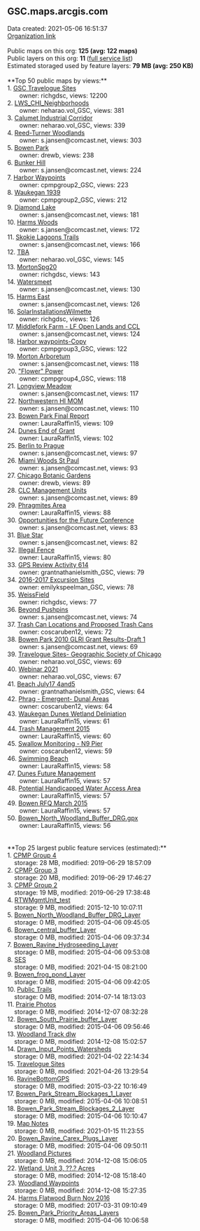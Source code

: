 <h2>GSC.maps.arcgis.com</h2> Data created: 2021-05-06 16:51:37 <br /><a target='new' href='https://GSC.maps.arcgis.com'>Organization link</a><br /><br />Public maps on this org: <b>125 (avg: 122 maps)</b><br />Public layers on this org: <b>11 </b>(<a target='new' href='https://services.arcgis.com/wU4525xrREMtcxGu/ArcGIS/rest/services'>full service list</a>)<br />Estimated storaged used by feature layers: <b>79 MB (avg: 250 KB)</b><br /><br />**Top 50 public maps by views:**<br />  1. <a target='new' href='https://www.arcgis.com/home/item.html?id=8b0177542d7e4e049d399abef4719411'>GSC Travelogue Sites</a> <br />  &nbsp;&nbsp;&nbsp;&nbsp; &nbsp;&nbsp;owner: richgdsc, views: 12200<br />  2. <a target='new' href='https://www.arcgis.com/home/item.html?id=ae89dd4560ea4c28b180f046a29a9319'>LWS_CHI_Neighborhoods</a> <br />  &nbsp;&nbsp;&nbsp;&nbsp; &nbsp;&nbsp;owner: neharao.vol_GSC, views: 381<br />  3. <a target='new' href='https://www.arcgis.com/home/item.html?id=0f2dd7636a24446d9177265938e024b9'>Calumet Industrial Corridor</a> <br />  &nbsp;&nbsp;&nbsp;&nbsp; &nbsp;&nbsp;owner: neharao.vol_GSC, views: 339<br />  4. <a target='new' href='https://www.arcgis.com/home/item.html?id=875e0fab10b14f37b6ac1ecc49d9c409'>Reed-Turner Woodlands</a> <br />  &nbsp;&nbsp;&nbsp;&nbsp; &nbsp;&nbsp;owner: s.jansen@comcast.net, views: 303<br />  5. <a target='new' href='https://www.arcgis.com/home/item.html?id=691539b71ec44934a1f912a3c9da0c5a'>Bowen Park</a> <br />  &nbsp;&nbsp;&nbsp;&nbsp; &nbsp;&nbsp;owner: drewb, views: 238<br />  6. <a target='new' href='https://www.arcgis.com/home/item.html?id=3b675d16c8b0489baa5dc91945a0d27c'>Bunker Hill</a> <br />  &nbsp;&nbsp;&nbsp;&nbsp; &nbsp;&nbsp;owner: s.jansen@comcast.net, views: 224<br />  7. <a target='new' href='https://www.arcgis.com/home/item.html?id=1871caf4ce454c6c8f04baa5fce2b2af'>Harbor Waypoints</a> <br />  &nbsp;&nbsp;&nbsp;&nbsp; &nbsp;&nbsp;owner: cpmpgroup2_GSC, views: 223<br />  8. <a target='new' href='https://www.arcgis.com/home/item.html?id=9fe95d3226a4412ab999e2c24e0b9a0a'>Waukegan 1939</a> <br />  &nbsp;&nbsp;&nbsp;&nbsp; &nbsp;&nbsp;owner: cpmpgroup2_GSC, views: 212<br />  9. <a target='new' href='https://www.arcgis.com/home/item.html?id=78cbf3a4938f4facbeb702edbf612374'>Diamond Lake</a> <br />  &nbsp;&nbsp;&nbsp;&nbsp; &nbsp;&nbsp;owner: s.jansen@comcast.net, views: 181<br />  10. <a target='new' href='https://www.arcgis.com/home/item.html?id=722cae8c58b74db7a6fac6001e0127f4'>Harms Woods</a> <br />  &nbsp;&nbsp;&nbsp;&nbsp; &nbsp;&nbsp;owner: s.jansen@comcast.net, views: 172<br />  11. <a target='new' href='https://www.arcgis.com/home/item.html?id=fbd91155c25e4619a28e494dc92538fa'>Skokie Lagoons Trails</a> <br />  &nbsp;&nbsp;&nbsp;&nbsp; &nbsp;&nbsp;owner: s.jansen@comcast.net, views: 166<br />  12. <a target='new' href='https://www.arcgis.com/home/item.html?id=ed2cce097f3c434b9e8f763cf79a639d'>TBA</a> <br />  &nbsp;&nbsp;&nbsp;&nbsp; &nbsp;&nbsp;owner: neharao.vol_GSC, views: 145<br />  13. <a target='new' href='https://www.arcgis.com/home/item.html?id=9b3f4a0cec85444da9495bae5ca4d7ad'>MortonSpg20</a> <br />  &nbsp;&nbsp;&nbsp;&nbsp; &nbsp;&nbsp;owner: richgdsc, views: 143<br />  14. <a target='new' href='https://www.arcgis.com/home/item.html?id=9752f3ec00d145b4aacd677b40a3ffe5'>Watersmeet</a> <br />  &nbsp;&nbsp;&nbsp;&nbsp; &nbsp;&nbsp;owner: s.jansen@comcast.net, views: 130<br />  15. <a target='new' href='https://www.arcgis.com/home/item.html?id=dc8260aaceb849b4af2006a7e651e1ad'>Harms East</a> <br />  &nbsp;&nbsp;&nbsp;&nbsp; &nbsp;&nbsp;owner: s.jansen@comcast.net, views: 126<br />  16. <a target='new' href='https://www.arcgis.com/home/item.html?id=92d099a3299c4e5eb93f585fbc605404'>SolarInstallationsWilmette</a> <br />  &nbsp;&nbsp;&nbsp;&nbsp; &nbsp;&nbsp;owner: richgdsc, views: 126<br />  17. <a target='new' href='https://www.arcgis.com/home/item.html?id=86e539e011284d55b5e80598ba06a111'>Middlefork Farm - LF Open Lands and CCL</a> <br />  &nbsp;&nbsp;&nbsp;&nbsp; &nbsp;&nbsp;owner: s.jansen@comcast.net, views: 124<br />  18. <a target='new' href='https://www.arcgis.com/home/item.html?id=927ea10066b547789f69ebd6b1122b29'>Harbor waypoints-Copy</a> <br />  &nbsp;&nbsp;&nbsp;&nbsp; &nbsp;&nbsp;owner: cpmpgroup3_GSC, views: 122<br />  19. <a target='new' href='https://www.arcgis.com/home/item.html?id=63e9b84b526a42a0a35d139548416ff5'>Morton Arboretum</a> <br />  &nbsp;&nbsp;&nbsp;&nbsp; &nbsp;&nbsp;owner: s.jansen@comcast.net, views: 118<br />  20. <a target='new' href='https://www.arcgis.com/home/item.html?id=8bdb7a1fd953493db7b3f25fdbb3443d'>"Flower" Power</a> <br />  &nbsp;&nbsp;&nbsp;&nbsp; &nbsp;&nbsp;owner: cpmpgroup4_GSC, views: 118<br />  21. <a target='new' href='https://www.arcgis.com/home/item.html?id=22e15b70c9b94e3788d05d6b06f31d79'>Longview Meadow</a> <br />  &nbsp;&nbsp;&nbsp;&nbsp; &nbsp;&nbsp;owner: s.jansen@comcast.net, views: 117<br />  22. <a target='new' href='https://www.arcgis.com/home/item.html?id=c6efbc07a4464305af0aa324f33c7232'>Northwestern HI MOM</a> <br />  &nbsp;&nbsp;&nbsp;&nbsp; &nbsp;&nbsp;owner: s.jansen@comcast.net, views: 110<br />  23. <a target='new' href='https://www.arcgis.com/home/item.html?id=e6bd82719bc947d9afe21cb10ffda8c5'>Bowen Park Final Report</a> <br />  &nbsp;&nbsp;&nbsp;&nbsp; &nbsp;&nbsp;owner: LauraRaffin15, views: 109<br />  24. <a target='new' href='https://www.arcgis.com/home/item.html?id=102e7260f8d74432967d90d95289ccd6'>Dunes End of Grant</a> <br />  &nbsp;&nbsp;&nbsp;&nbsp; &nbsp;&nbsp;owner: LauraRaffin15, views: 102<br />  25. <a target='new' href='https://www.arcgis.com/home/item.html?id=5bd2b25d855e4450aac9eb7280dc98aa'>Berlin to Prague</a> <br />  &nbsp;&nbsp;&nbsp;&nbsp; &nbsp;&nbsp;owner: s.jansen@comcast.net, views: 97<br />  26. <a target='new' href='https://www.arcgis.com/home/item.html?id=1cca63558a54448a85f47bcc19a07e02'>Miami Woods  St Paul</a> <br />  &nbsp;&nbsp;&nbsp;&nbsp; &nbsp;&nbsp;owner: s.jansen@comcast.net, views: 93<br />  27. <a target='new' href='https://www.arcgis.com/home/item.html?id=ed9098dbe09740e19b1104650f34ad2c'>Chicago Botanic Gardens</a> <br />  &nbsp;&nbsp;&nbsp;&nbsp; &nbsp;&nbsp;owner: drewb, views: 89<br />  28. <a target='new' href='https://www.arcgis.com/home/item.html?id=3466cfaad93f46b9a2d487f3d592c7b5'>CLC Management Units</a> <br />  &nbsp;&nbsp;&nbsp;&nbsp; &nbsp;&nbsp;owner: s.jansen@comcast.net, views: 89<br />  29. <a target='new' href='https://www.arcgis.com/home/item.html?id=0b7e78b8abe54cf2afa7df11bd738275'>Phragmites Area</a> <br />  &nbsp;&nbsp;&nbsp;&nbsp; &nbsp;&nbsp;owner: LauraRaffin15, views: 88<br />  30. <a target='new' href='https://www.arcgis.com/home/item.html?id=68d2cac9ce0f4948a62bfcd28a6914bc'>Opportunities for the Future Conference</a> <br />  &nbsp;&nbsp;&nbsp;&nbsp; &nbsp;&nbsp;owner: s.jansen@comcast.net, views: 83<br />  31. <a target='new' href='https://www.arcgis.com/home/item.html?id=6f5b87b10f3e4a91b02c51eeadab42ab'>Blue Star</a> <br />  &nbsp;&nbsp;&nbsp;&nbsp; &nbsp;&nbsp;owner: s.jansen@comcast.net, views: 82<br />  32. <a target='new' href='https://www.arcgis.com/home/item.html?id=5ae3f9538b1f4b4d887c328ced1eb8f9'>Illegal Fence</a> <br />  &nbsp;&nbsp;&nbsp;&nbsp; &nbsp;&nbsp;owner: LauraRaffin15, views: 80<br />  33. <a target='new' href='https://www.arcgis.com/home/item.html?id=fa127c29d0ef47038bcc29d0a03fa46c'>GPS Review Activity 614</a> <br />  &nbsp;&nbsp;&nbsp;&nbsp; &nbsp;&nbsp;owner: grantnathanielsmith_GSC, views: 79<br />  34. <a target='new' href='https://www.arcgis.com/home/item.html?id=dd3741b6d43c43b1b27f6f81cdf83f9c'>2016-2017 Excursion Sites</a> <br />  &nbsp;&nbsp;&nbsp;&nbsp; &nbsp;&nbsp;owner: emilykspeelman_GSC, views: 78<br />  35. <a target='new' href='https://www.arcgis.com/home/item.html?id=b42fa85c23e04b738c1155784630df67'>WeissField</a> <br />  &nbsp;&nbsp;&nbsp;&nbsp; &nbsp;&nbsp;owner: richgdsc, views: 77<br />  36. <a target='new' href='https://www.arcgis.com/home/item.html?id=b5d6a248ab5b49eaa5622b155e33d3dd'>Beyond Pushpins</a> <br />  &nbsp;&nbsp;&nbsp;&nbsp; &nbsp;&nbsp;owner: s.jansen@comcast.net, views: 74<br />  37. <a target='new' href='https://www.arcgis.com/home/item.html?id=1a1e1a60b7bf46b2b4253c5c17ce6002'>Trash Can Locations and Proposed Trash Cans</a> <br />  &nbsp;&nbsp;&nbsp;&nbsp; &nbsp;&nbsp;owner: coscaruben12, views: 72<br />  38. <a target='new' href='https://www.arcgis.com/home/item.html?id=b4a04775824c42cbada195d385a79f75'>Bowen Park 2010 GLRI Grant Results-Draft 1</a> <br />  &nbsp;&nbsp;&nbsp;&nbsp; &nbsp;&nbsp;owner: s.jansen@comcast.net, views: 69<br />  39. <a target='new' href='https://www.arcgis.com/home/item.html?id=bc51682336034c98a393cd7ec489e3fa'>Travelogue Sites- Geographic Society of Chicago</a> <br />  &nbsp;&nbsp;&nbsp;&nbsp; &nbsp;&nbsp;owner: neharao.vol_GSC, views: 69<br />  40. <a target='new' href='https://www.arcgis.com/home/item.html?id=e7d1bfc0b2614d778c8c06114c387ce7'>Webinar 2021</a> <br />  &nbsp;&nbsp;&nbsp;&nbsp; &nbsp;&nbsp;owner: neharao.vol_GSC, views: 67<br />  41. <a target='new' href='https://www.arcgis.com/home/item.html?id=2db1048a5f664a52ab5e20de4fceedbe'>Beach July17 4and5</a> <br />  &nbsp;&nbsp;&nbsp;&nbsp; &nbsp;&nbsp;owner: grantnathanielsmith_GSC, views: 64<br />  42. <a target='new' href='https://www.arcgis.com/home/item.html?id=8627a3b422304260b3769a88594da74e'>Phrag - Emergent- Dunal Areas</a> <br />  &nbsp;&nbsp;&nbsp;&nbsp; &nbsp;&nbsp;owner: coscaruben12, views: 64<br />  43. <a target='new' href='https://www.arcgis.com/home/item.html?id=fff41333a9bb4ecd82668a28196aaafe'>Waukegan Dunes Wetland Deliniation</a> <br />  &nbsp;&nbsp;&nbsp;&nbsp; &nbsp;&nbsp;owner: LauraRaffin15, views: 61<br />  44. <a target='new' href='https://www.arcgis.com/home/item.html?id=ea39d3a6f3e64564badb574d1f41807a'>Trash Management 2015</a> <br />  &nbsp;&nbsp;&nbsp;&nbsp; &nbsp;&nbsp;owner: LauraRaffin15, views: 60<br />  45. <a target='new' href='https://www.arcgis.com/home/item.html?id=f1faa2a8b01540feb6e68cbee8a42505'>Swallow Monitoring - N9 Pier</a> <br />  &nbsp;&nbsp;&nbsp;&nbsp; &nbsp;&nbsp;owner: coscaruben12, views: 59<br />  46. <a target='new' href='https://www.arcgis.com/home/item.html?id=0a98487f4caf4127b997543ad35a405a'>Swimming Beach</a> <br />  &nbsp;&nbsp;&nbsp;&nbsp; &nbsp;&nbsp;owner: LauraRaffin15, views: 58<br />  47. <a target='new' href='https://www.arcgis.com/home/item.html?id=0aec7a7c78094064a6b97b55c0ea58d4'>Dunes Future Management</a> <br />  &nbsp;&nbsp;&nbsp;&nbsp; &nbsp;&nbsp;owner: LauraRaffin15, views: 57<br />  48. <a target='new' href='https://www.arcgis.com/home/item.html?id=a41aa20a60554b1ea5f93e784cdeafa2'>Potential Handicapped Water Access Area</a> <br />  &nbsp;&nbsp;&nbsp;&nbsp; &nbsp;&nbsp;owner: LauraRaffin15, views: 57<br />  49. <a target='new' href='https://www.arcgis.com/home/item.html?id=3261c3b0b2474c8aa21ceb9acf3dbc47'>Bowen RFQ March 2015</a> <br />  &nbsp;&nbsp;&nbsp;&nbsp; &nbsp;&nbsp;owner: LauraRaffin15, views: 57<br />  50. <a target='new' href='https://www.arcgis.com/home/item.html?id=f93824efaeb4499fb039e89442aa7716'>Bowen_North_Woodland_Buffer_DRG.gpx</a> <br />  &nbsp;&nbsp;&nbsp;&nbsp; &nbsp;&nbsp;owner: LauraRaffin15, views: 56<br /><br /><br />**Top 25 largest public feature services (estimated):**<br /> 1. <a target='new' href='https://www.arcgis.com/home/item.html?id=8b1af1c7c5504c20a1e50fe90a0091e2'>CPMP Group 4</a><br /> &nbsp;&nbsp;&nbsp;&nbsp;storage: 28 MB, modified: 2019-06-29 18:57:09<br /> 2. <a target='new' href='https://www.arcgis.com/home/item.html?id=b1f98701e06649458d29fd9d85747545'>CPMP Group 3</a><br /> &nbsp;&nbsp;&nbsp;&nbsp;storage: 20 MB, modified: 2019-06-29 17:46:27<br /> 3. <a target='new' href='https://www.arcgis.com/home/item.html?id=79f961dbe4a949dab23b2fc5b67f72f6'>CPMP Group 2</a><br /> &nbsp;&nbsp;&nbsp;&nbsp;storage: 19 MB, modified: 2019-06-29 17:38:48<br /> 4. <a target='new' href='https://www.arcgis.com/home/item.html?id=bcb9acc34ebb4eeca8b08f99eb631d33'>RTWMgmtUnit_test</a><br /> &nbsp;&nbsp;&nbsp;&nbsp;storage: 9 MB, modified: 2015-12-10 10:07:11<br /> 5. <a target='new' href='https://www.arcgis.com/home/item.html?id=d142184a371247e185113861481599d5'>Bowen_North_Woodland_Buffer_DRG_Layer</a><br /> &nbsp;&nbsp;&nbsp;&nbsp;storage: 0 MB, modified: 2015-04-06 09:45:05<br /> 6. <a target='new' href='https://www.arcgis.com/home/item.html?id=93b5eb7be4564c09b1f9ff0c4db0a950'>Bowen_central_buffer_Layer</a><br /> &nbsp;&nbsp;&nbsp;&nbsp;storage: 0 MB, modified: 2015-04-06 09:37:34<br /> 7. <a target='new' href='https://www.arcgis.com/home/item.html?id=41bc6a3015cc400799f19b55a7d901a4'>Bowen_Ravine_Hydroseeding_Layer</a><br /> &nbsp;&nbsp;&nbsp;&nbsp;storage: 0 MB, modified: 2015-04-06 09:53:08<br /> 8. <a target='new' href='https://www.arcgis.com/home/item.html?id=825d232b12054cdb9bf8ec8bb5ae60b9'>SES</a><br /> &nbsp;&nbsp;&nbsp;&nbsp;storage: 0 MB, modified: 2021-04-15 08:21:00<br /> 9. <a target='new' href='https://www.arcgis.com/home/item.html?id=316d22e5393b4b94a0339f5f0a30c2bf'>Bowen_frog_pond_Layer</a><br /> &nbsp;&nbsp;&nbsp;&nbsp;storage: 0 MB, modified: 2015-04-06 09:42:05<br /> 10. <a target='new' href='https://www.arcgis.com/home/item.html?id=22e90b4ba6c746fea5291d49053d3f9b'>Public Trails</a><br /> &nbsp;&nbsp;&nbsp;&nbsp;storage: 0 MB, modified: 2014-07-14 18:13:03<br /> 11. <a target='new' href='https://www.arcgis.com/home/item.html?id=27e0fef2e36243988d1a6a9e9044a1ee'>Prairie Photos</a><br /> &nbsp;&nbsp;&nbsp;&nbsp;storage: 0 MB, modified: 2014-12-07 08:32:28<br /> 12. <a target='new' href='https://www.arcgis.com/home/item.html?id=b97dccff077d410ab1d5cc0c73675caa'>Bowen_South_Prairie_buffer_Layer</a><br /> &nbsp;&nbsp;&nbsp;&nbsp;storage: 0 MB, modified: 2015-04-06 09:56:46<br /> 13. <a target='new' href='https://www.arcgis.com/home/item.html?id=4189ffa083dd4942be062fe4c755bfbb'>Woodland Track dlw</a><br /> &nbsp;&nbsp;&nbsp;&nbsp;storage: 0 MB, modified: 2014-12-08 15:02:57<br /> 14. <a target='new' href='https://www.arcgis.com/home/item.html?id=d49a7b5f16ed483ca9fa9026adb26685'>Drawn_Input_Points_Watersheds</a><br /> &nbsp;&nbsp;&nbsp;&nbsp;storage: 0 MB, modified: 2021-04-02 22:14:34<br /> 15. <a target='new' href='https://www.arcgis.com/home/item.html?id=d6158f901ddc4a6890b1d06bff41ae37'>Travelogue Sites</a><br /> &nbsp;&nbsp;&nbsp;&nbsp;storage: 0 MB, modified: 2021-04-26 13:29:54<br /> 16. <a target='new' href='https://www.arcgis.com/home/item.html?id=72f591eaac064b41b9536d9d1ef0c994'>RavineBottomGPS</a><br /> &nbsp;&nbsp;&nbsp;&nbsp;storage: 0 MB, modified: 2015-03-22 10:16:49<br /> 17. <a target='new' href='https://www.arcgis.com/home/item.html?id=ccc21d2827844af0bd0341e9ed7fe839'>Bowen_Park_Stream_Blockages_1_Layer</a><br /> &nbsp;&nbsp;&nbsp;&nbsp;storage: 0 MB, modified: 2015-04-06 10:08:51<br /> 18. <a target='new' href='https://www.arcgis.com/home/item.html?id=3c25f729a0684a69a4551f8627df4a81'>Bowen_Park_Stream_Blockages_2_Layer</a><br /> &nbsp;&nbsp;&nbsp;&nbsp;storage: 0 MB, modified: 2015-04-06 10:10:47<br /> 19. <a target='new' href='https://www.arcgis.com/home/item.html?id=b882d40a6246480186b3fcde5153d69c'>Map Notes</a><br /> &nbsp;&nbsp;&nbsp;&nbsp;storage: 0 MB, modified: 2021-01-15 11:23:55<br /> 20. <a target='new' href='https://www.arcgis.com/home/item.html?id=2f9ccf6e86ba4b7da9495c6c94225db9'>Bowen_Ravine_Carex_Plugs_Layer</a><br /> &nbsp;&nbsp;&nbsp;&nbsp;storage: 0 MB, modified: 2015-04-06 09:50:11<br /> 21. <a target='new' href='https://www.arcgis.com/home/item.html?id=e27f85508965447c85774cb57f27abe8'>Woodland Pictures</a><br /> &nbsp;&nbsp;&nbsp;&nbsp;storage: 0 MB, modified: 2014-12-08 15:06:05<br /> 22. <a target='new' href='https://www.arcgis.com/home/item.html?id=5ba485a2297e445d86474dc8fd00bc1c'>Wetland, Unit 3, ??.? Acres</a><br /> &nbsp;&nbsp;&nbsp;&nbsp;storage: 0 MB, modified: 2014-12-08 15:18:40<br /> 23. <a target='new' href='https://www.arcgis.com/home/item.html?id=adddd9d6df2d42878ddb5f499943b46c'>Woodland Waypoints</a><br /> &nbsp;&nbsp;&nbsp;&nbsp;storage: 0 MB, modified: 2014-12-08 15:27:35<br /> 24. <a target='new' href='https://www.arcgis.com/home/item.html?id=46f8c57ddcca4dd0a5609c8e424c1416'>Harms Flatwood Burn Nov 2016</a><br /> &nbsp;&nbsp;&nbsp;&nbsp;storage: 0 MB, modified: 2017-03-31 09:10:49<br /> 25. <a target='new' href='https://www.arcgis.com/home/item.html?id=cdfc225696d046b6aa893b970d7fe651'>Bowen_Park_Priority_Areas_Layers</a><br /> &nbsp;&nbsp;&nbsp;&nbsp;storage: 0 MB, modified: 2015-04-06 10:06:58<br />